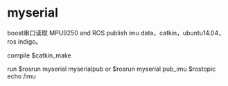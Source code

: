 # myserial
boost串口读取 MPU9250 and ROS publish imu data，catkin，ubuntu14.04，ros indigo。

compile
$catkin_make

run
$rosrun myserial myserialpub
or
$rosrun myserial pub_imu
$rostopic echo /imu
